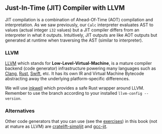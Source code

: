 ## Just-In-Time (JIT) Compiler with LLVM

JIT compilation is a combination of Ahead-Of-Time (AOT) compilation and interpretation. As we saw previously, our `Calc` interpreter evaluates AST to values (actual integer `i32` values) but a JIT compiler differs from an interpreter in what it outputs. Intuitively, JIT outputs are like AOT outputs but generated at runtime when traversing the AST (similar to interpreter).

### LLVM

[LLVM](https://en.wikipedia.org/wiki/LLVM) which stands for **Low-Level-Virtual-Machine**, is a mature compiler backend (code generator) infrastructure powering many languages such as [Clang](https://clang.llvm.org/), [Rust](https://www.rust-lang.org/), [Swift](https://swift.org/), etc. It has its own IR and Virtual Machine Bytecode abstracting away the underlying platform-specific differences.

We will use [inkwell](https://github.com/TheDan64/inkwell) which provides a safe Rust wrapper around LLVM. Remember to use the branch according to your installed `llvm-config --version`.

### Alternatives

Other code generators that you can use (see the [exercises](./exercise.md)) in this book (not at mature as LLVM) are [cratelift-simpljit](https://docs.rs/cranelift-simplejit/0.64.0/cranelift_simplejit/index.html) and [gcc-jit](http://swgillespie.me/gccjit.rs/gccjit/).
